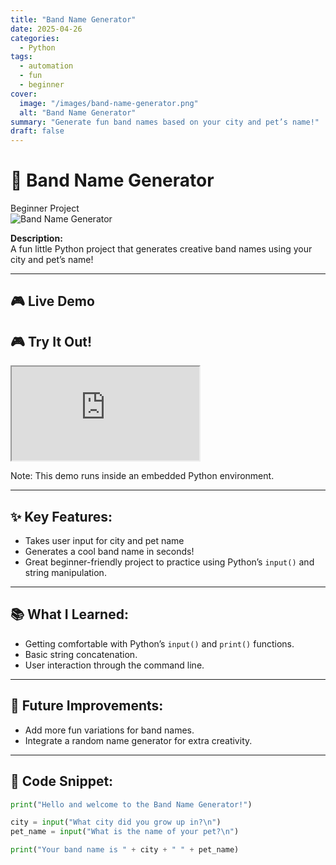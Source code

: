 ```yaml
---
title: "Band Name Generator"
date: 2025-04-26
categories:
  - Python
tags:
  - automation
  - fun
  - beginner
cover:
  image: "/images/band-name-generator.png"
  alt: "Band Name Generator"
summary: "Generate fun band names based on your city and pet’s name!"
draft: false
---
```


# 🎸 Band Name Generator

<div class="project-badge hx-inline-block hx-mb-6 hx-px-4 hx-py-1.5 hx-bg-blue-500 dark:hx-bg-blue-400 hx-text-white hx-text-sm hx-font-bold hx-rounded-full hx-shadow-md">
  Beginner Project
</div>

<div class="project-thumbnail hx-mx-auto hx-my-8 hx-w-72">
  <img src="/images/band-name-generator.png" alt="Band Name Generator" class="hx-rounded-lg hx-shadow-lg hx-w-full hx-h-auto">
</div>

**Description:**  
A fun little Python project that generates creative band names using your city and pet’s name!

---

## 🎮 Live Demo

<div class="live-demo-card hx-bg-gray-100 dark:hx-bg-neutral-800 hx-rounded-xl hx-p-6 hx-shadow-lg hx-max-w-4xl hx-mx-auto hx-my-10">
  <h2 class="hx-text-xl hx-font-bold hx-text-center hx-mb-6">🎮 Try It Out!</h2>
  <iframe src="https://trinket.io/embed/python/1b194acdf36e?outputOnly=true&runOption=run" class="hx-w-full hx-h-[600px] hx-rounded-lg"></iframe>
  <p class="hx-text-center hx-text-sm hx-text-gray-600 dark:hx-text-gray-400 hx-mt-4">Note: This demo runs inside an embedded Python environment.</p>
</div>


---

## ✨ Key Features:
- Takes user input for city and pet name
- Generates a cool band name in seconds!
- Great beginner-friendly project to practice using Python’s `input()` and string manipulation.

---

## 📚 What I Learned:
- Getting comfortable with Python’s `input()` and `print()` functions.
- Basic string concatenation.
- User interaction through the command line.

---

## 🚀 Future Improvements:
- Add more fun variations for band names.
- Integrate a random name generator for extra creativity.

---

## 🧩 Code Snippet:
```python
print("Hello and welcome to the Band Name Generator!")

city = input("What city did you grow up in?\n")
pet_name = input("What is the name of your pet?\n")

print("Your band name is " + city + " " + pet_name)

